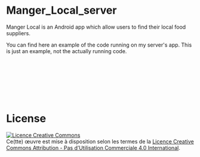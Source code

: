# Manger_Local_server

Manger Local is an Android app which allow users to find their local food suppliers. 

You can find here an example of the code running on my server's app. This is just an example, not the actually running code.







</br>
</br>
</br>
</br>
</br>
</br>


# License


<a rel="license" href="http://creativecommons.org/licenses/by-nc/4.0/"><img alt="Licence Creative Commons" style="border-width:0" src="https://i.creativecommons.org/l/by-nc/4.0/88x31.png" /></a><br />Ce(tte) œuvre est mise à disposition selon les termes de la <a rel="license" href="http://creativecommons.org/licenses/by-nc/4.0/">Licence Creative Commons Attribution - Pas d’Utilisation Commerciale 4.0 International</a>.
